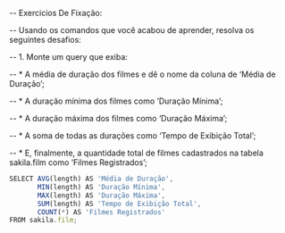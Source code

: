 -- Exercicios De Fixação: 

-- Usando os comandos que você acabou de aprender, resolva os seguintes desafios:

-- 1. Monte um query que exiba:

-- * A média de duração dos filmes e dê o nome da coluna de ‘Média de Duração’;

-- * A duração mínima dos filmes como ‘Duração Mínima’;

-- * A duração máxima dos filmes como ‘Duração Máxima’;

-- * A soma de todas as durações como ‘Tempo de Exibição Total’;

-- * E, finalmente, a quantidade total de filmes cadastrados na tabela sakila.film como ‘Filmes Registrados’;
```js
SELECT AVG(length) AS 'Média de Duração',
       MIN(length) AS 'Duração Mínima',
       MAX(length) AS 'Duração Máxima',
       SUM(length) AS 'Tempo de Exibição Total',
       COUNT(*) AS 'Filmes Registrados'
FROM sakila.film;
```
